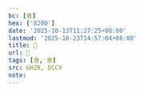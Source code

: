 ```yaml
---
bc: [舍]
hex: ['820D']
date: '2025-10-13T11:27:25+08:00'
lastmod: '2025-10-23T14:57:04+08:00'
title: 󰗦
url: 󰗦
tags: [舍, 舍]
src: GHZR, DCCV
note:
---
```

